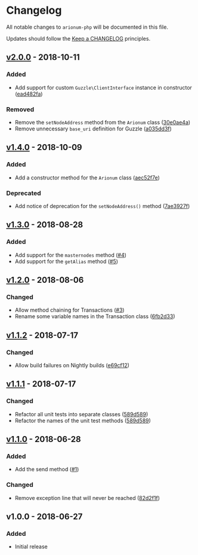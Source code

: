 # Changelog

All notable changes to `arionum-php` will be documented in this file.

Updates should follow the [Keep a CHANGELOG](https://keepachangelog.com) principles.

## [v2.0.0] - 2018-10-11

### Added
- Add support for custom `Guzzle\ClientInterface` instance in constructor ([ead482fa](https://github.com/pxgamer/arionum-php/commit/ead482faafc4bec6da8aed244911dd7933c456d9))

### Removed
- Remove the `setNodeAddress` method from the `Arionum` class ([30e0ae4a](https://github.com/pxgamer/arionum-php/commit/30e0ae4a2fb13c41f62971bc8b95a86914ad7246))
- Remove unnecessary `base_uri` definition for Guzzle ([a035dd3f](https://github.com/pxgamer/arionum-php/commit/a035dd3f6243b2b9c651f56439d3ab90037c666b))

## [v1.4.0] - 2018-10-09

### Added
- Add a constructor method for the `Arionum` class ([aec52f7e](https://github.com/pxgamer/arionum-php/commit/aec52f7ec5eab75790a83a960354cfa7a40d79fd))

### Deprecated
- Add notice of deprecation for the `setNodeAddress()` method ([7ae3927f](https://github.com/pxgamer/arionum-php/commit/7ae3927fa607adf4eba6d6bee9cb6a470beaf044))

## [v1.3.0] - 2018-08-28

### Added
- Add support for the `masternodes` method ([#4](https://github.com/pxgamer/arionum-php/issues/4))
- Add support for the `getAlias` method ([#5](https://github.com/pxgamer/arionum-php/issues/5))

## [v1.2.0] - 2018-08-06

### Changed
- Allow method chaining for Transactions ([#3](https://github.com/pxgamer/arionum-php/issues/3))
- Rename some variable names in the Transaction class ([6fb2d33](https://github.com/pxgamer/arionum-php/commit/6fb2d33542c74d9daf6d972a0d429986a49b0e22))

## [v1.1.2] - 2018-07-17

### Changed
- Allow build failures on Nightly builds ([e69cf12](https://github.com/pxgamer/arionum-php/commit/e69cf1243c40e8fa6fc0aa80676c4298fcaf2722))

## [v1.1.1] - 2018-07-17

### Changed
- Refactor all unit tests into separate classes ([589d589](https://github.com/pxgamer/arionum-php/commit/589d589ab734ee8243c73e9538248bb9b5b9109d))
- Refactor the names of the unit test methods ([589d589](https://github.com/pxgamer/arionum-php/commit/589d589ab734ee8243c73e9538248bb9b5b9109d))

## [v1.1.0] - 2018-06-28

### Added
- Add the send method ([#1](https://github.com/pxgamer/arionum-php/issues/1))

### Changed
- Remove exception line that will never be reached ([82d2f1f](https://github.com/pxgamer/arionum-php/commit/82d2f1f7ba38d63c288e9931c355d62a5e653a75))

## v1.0.0 - 2018-06-27

### Added
- Initial release

[Unreleased]: https://github.com/pxgamer/arionum-php/compare/v2.0.0...develop
[v2.0.0]: https://github.com/pxgamer/arionum-php/compare/v1.4.0...v2.0.0
[v1.4.0]: https://github.com/pxgamer/arionum-php/compare/v1.3.0...v1.4.0
[v1.3.0]: https://github.com/pxgamer/arionum-php/compare/v1.2.0...v1.3.0
[v1.2.0]: https://github.com/pxgamer/arionum-php/compare/v1.1.2...v1.2.0
[v1.1.2]: https://github.com/pxgamer/arionum-php/compare/v1.1.1...v1.1.2
[v1.1.1]: https://github.com/pxgamer/arionum-php/compare/v1.1.0...v1.1.1
[v1.1.0]: https://github.com/pxgamer/arionum-php/compare/v1.0.0...v1.1.0
